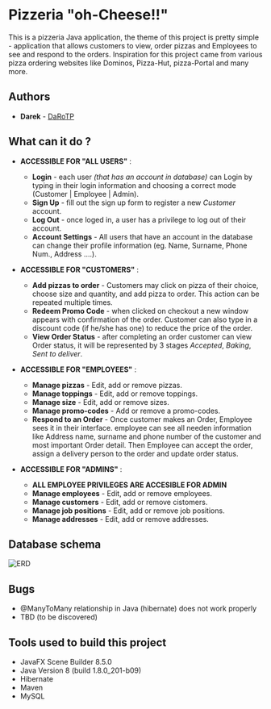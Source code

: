 # Pizzeria "oh-Cheese!!"

This is a pizzeria Java application, the theme of this project is pretty simple - application that allows customers to view, order pizzas and Employees to see and respond to the orders. Inspiration for this project came from various pizza ordering websites like Dominos, Pizza-Hut, pizza-Portal and many more.

## Authors

* **Darek**  - [DaRoTP](https://github.com/DaRoTP)

## What can it do ?
* **ACCESSIBLE FOR "ALL USERS"** :
  * **Login** - each user *(that has an account in database)* can Login by typing in their login information and choosing a correct mode (Customer | Employee | Admin).
  * **Sign Up** - fill out the sign up form to register a new *Customer* account.
  * **Log Out** - once loged in, a user has a privilege to log out of their account.
  * **Account Settings** - All users that have an account in the database can change their profile information (eg. Name, Surname, Phone Num., Address ....).
  
* **ACCESSIBLE FOR "CUSTOMERS"** :
  * **Add pizzas to order** - Customers may click on pizza of their choice, choose size and quantity, and add pizza to order. This action can be repeated multiple times.
  * **Redeem Promo Code** - when clicked on checkout a new window appears with confirmation of the order. Customer can also type in a discount code (if he/she has one) to reduce the price of the order.
  * **View Order Status** - after completing an order customer can view Order status, it will be represented by 3 stages *Accepted*, *Baking*, *Sent to deliver*.
  
* **ACCESSIBLE FOR "EMPLOYEES"** :
  * **Manage pizzas** - Edit, add or remove pizzas.
  * **Manage toppings** - Edit, add or remove toppings.
  * **Manage size** - Edit, add or remove sizes.
  * **Manage promo-codes** - Add or remove a promo-codes.
  * **Respond to an Order** - Once customer makes an Order, Employee sees it in their interface. employee can see all needen information like Address name, surname and phone number of the customer and most important Order detail. Then Employee can accept the order, assign a delivery person to the order and update order status.
  
* **ACCESSIBLE FOR "ADMINS"** :
  * **ALL EMPLOYEE PRIVILEGES ARE ACCESIBLE FOR ADMIN**
  * **Manage employees** - Edit, add or remove employees.
  * **Manage customers** - Edit, add or remove cistomers.
  * **Manage job positions** - Edit, add or remove job positions.
  * **Manage addresses** - Edit, add or remove addresses.
  
## Database schema
![ERD](https://imgur.com/gxaI6uI "ERD")

## Bugs
* @ManyToMany relationship in Java (hibernate) does not work properly
* TBD (to be discovered)

## Tools used to build this project

* JavaFX Scene Builder 8.5.0
* Java Version 8 (build 1.8.0_201-b09)
* Hibernate
* Maven
* MySQL
